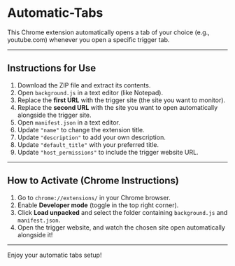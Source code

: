 # Automatic-Tabs

This Chrome extension automatically opens a tab of your choice (e.g., youtube.com) whenever you open a specific trigger tab.

---

## Instructions for Use

1. Download the ZIP file and extract its contents.  
2. Open `background.js` in a text editor (like Notepad).  
3. Replace the **first URL** with the trigger site (the site you want to monitor).  
4. Replace the **second URL** with the site you want to open automatically alongside the trigger site.  
5. Open `manifest.json` in a text editor.  
6. Update `"name"` to change the extension title.  
7. Update `"description"` to add your own description.  
8. Update `"default_title"` with your preferred title.  
9. Update `"host_permissions"` to include the trigger website URL.  

---

## How to Activate (Chrome Instructions)

1. Go to `chrome://extensions/` in your Chrome browser.  
2. Enable **Developer mode** (toggle in the top right corner).  
3. Click **Load unpacked** and select the folder containing `background.js` and `manifest.json`.  
4. Open the trigger website, and watch the chosen site open automatically alongside it!

---

Enjoy your automatic tabs setup!  
